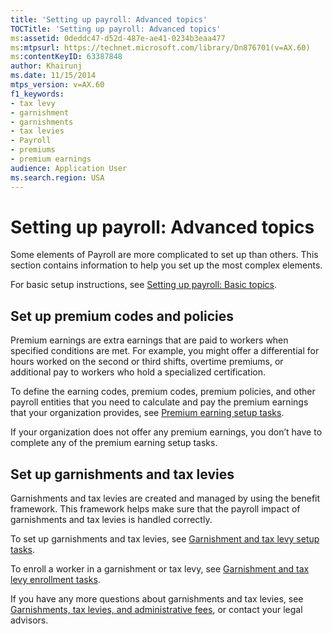 ```yaml
---
title: 'Setting up payroll: Advanced topics'
TOCTitle: 'Setting up payroll: Advanced topics'
ms:assetid: 0deddc47-d52d-487e-ae41-0234b3eaa477
ms:mtpsurl: https://technet.microsoft.com/library/Dn876701(v=AX.60)
ms:contentKeyID: 63387848
author: Khairunj
ms.date: 11/15/2014
mtps_version: v=AX.60
f1_keywords:
- tax levy
- garnishment
- garnishments
- tax levies
- Payroll
- premiums
- premium earnings
audience: Application User
ms.search.region: USA
---
```


# Setting up payroll: Advanced topics 


Some elements of Payroll are more complicated to set up than others. This section contains information to help you set up the most complex elements.

For basic setup instructions, see [Setting up payroll: Basic topics](setting-up-payroll-basic-topics.md).

## Set up premium codes and policies

Premium earnings are extra earnings that are paid to workers when specified conditions are met. For example, you might offer a differential for hours worked on the second or third shifts, overtime premiums, or additional pay to workers who hold a specialized certification.

To define the earning codes, premium codes, premium policies, and other payroll entities that you need to calculate and pay the premium earnings that your organization provides, see [Premium earning setup tasks](premium-earning-setup-tasks.md).

If your organization does not offer any premium earnings, you don’t have to complete any of the premium earning setup tasks.

## Set up garnishments and tax levies

Garnishments and tax levies are created and managed by using the benefit framework. This framework helps make sure that the payroll impact of garnishments and tax levies is handled correctly.

To set up garnishments and tax levies, see [Garnishment and tax levy setup tasks](garnishment-and-tax-levy-setup-tasks.md).

To enroll a worker in a garnishment or tax levy, see [Garnishment and tax levy enrollment tasks](garnishment-and-tax-levy-enrollment-tasks.md).

If you have any more questions about garnishments and tax levies, see [Garnishments, tax levies, and administrative fees](garnishments-tax-levies-and-administrative-fees.md), or contact your legal advisors.

  


